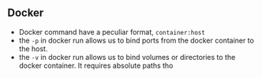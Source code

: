 ## Docker

- Docker command have a peculiar format, `container:host` 
- the `-p` in docker run allows us to bind ports from the docker container to the host.
- the `-v` in docker run allows us to bind volumes or directories to the docker container. It requires absolute paths tho